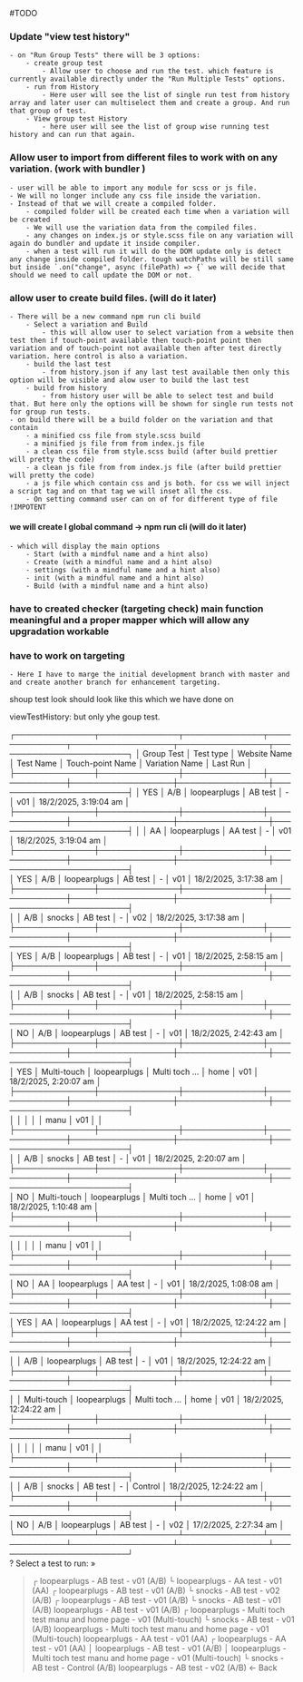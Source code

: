 #TODO
### Update "view test history"        
    - on "Run Group Tests" there will be 3 options:
        - create group test
            - Allow user to choose and run the test. which feature is currently available directly under the "Run Multiple Tests" options.
        - run from History
            - Here user will see the list of single run test from history array and later user can multiselect them and create a group. And run that group of test.
        - View group test History
            - here user will see the list of group wise running test history and can run that again.

### Allow user to import from different files to work with on any variation. (work with bundler )
    - user will be able to import any module for scss or js file.
    - We will no longer include any css file inside the variation. 
    - Instead of that we will create a compiled folder.
        - compiled folder will be created each time when a variation will be created 
        - We will use the variation data from the compiled files.
        - any changes on index.js or style.scss file on any variation will again do bundler and update it inside compiler.
        - when a test will run it will do the DOM update only is detect any change inside compiled folder. tough watchPaths will be still same but inside `.on("change", async (filePath) => {` we will decide that should we need to call update the DOM or not.

### allow user to create build files. (will do it later)
    - There will be a new command npm run cli build 
        - Select a variation and Build
            - this will allow user to select variation from a website then test then if touch-point available then touch-point point then variation and of touch-point not available then after test directly variation. here control is also a variation.
        - build the last test
            - from history.json if any last test available then only this option will be visible and alow user to build the last test
        - build from history
            - from history user will be able to select test and build that. But here only the options will be shown for single run tests not for group run tests.
    - on build there will be a build folder on the variation and that contain
        - a minified css file from style.scss build
        - a minified js file from from index.js file 
        - a clean css file from style.scss build (after build prettier will pretty the code)
        - a clean js file from from index.js file (after build prettier will pretty the code)
        - a js file which contain css and js both. for css we will inject a script tag and on that tag we will inset all the css.
        - On setting command user can on of for different type of file !IMPOTENT

#### we will create I global command -> npm run cli (will do it later)
    - which will display the main options
        - Start (with a mindful name and a hint also)
        - Create (with a mindful name and a hint also)
        - settings (with a mindful name and a hint also)
        - init (with a mindful name and a hint also)
        - Build (with a mindful name and a hint also)


### have to created checker (targeting check) main function meaningful and a proper mapper which will allow any upgradation workable

### have to work on targeting
    - Here I have to marge the initial development branch with master and and create another branch for enhancement targeting. 

shoup test look should look like this which we have done on 

viewTestHistory: but only yhe goup test.



┌──────────────┬──────────────┬──────────────┬──────────────┬──────────────────┬────────────────┬────────────────────────┐
│ Group Test   │ Test type    │ Website Name │ Test Name    │ Touch-point Name │ Variation Name │ Last Run               │
├──────────────┼──────────────┼──────────────┼──────────────┼──────────────────┼────────────────┼────────────────────────┤
│ YES          │ A/B          │ loopearplugs │ AB test      │ -                │ v01            │ 18/2/2025, 3:19:04 am  │
├──────────────┼──────────────┼──────────────┼──────────────┼──────────────────┼────────────────┼────────────────────────┤
│              │ AA           │ loopearplugs │ AA test      │ -                │ v01            │ 18/2/2025, 3:19:04 am  │      
├──────────────┼──────────────┼──────────────┼──────────────┼──────────────────┼────────────────┼────────────────────────┤      
│ YES          │ A/B          │ loopearplugs │ AB test      │ -                │ v01            │ 18/2/2025, 3:17:38 am  │      
├──────────────┼──────────────┼──────────────┼──────────────┼──────────────────┼────────────────┼────────────────────────┤      
│              │ A/B          │ snocks       │ AB test      │ -                │ v02            │ 18/2/2025, 3:17:38 am  │      
├──────────────┼──────────────┼──────────────┼──────────────┼──────────────────┼────────────────┼────────────────────────┤      
│ YES          │ A/B          │ loopearplugs │ AB test      │ -                │ v01            │ 18/2/2025, 2:58:15 am  │      
├──────────────┼──────────────┼──────────────┼──────────────┼──────────────────┼────────────────┼────────────────────────┤      
│              │ A/B          │ snocks       │ AB test      │ -                │ v01            │ 18/2/2025, 2:58:15 am  │      
├──────────────┼──────────────┼──────────────┼──────────────┼──────────────────┼────────────────┼────────────────────────┤      
│ NO           │ A/B          │ loopearplugs │ AB test      │ -                │ v01            │ 18/2/2025, 2:42:43 am  │      
├──────────────┼──────────────┼──────────────┼──────────────┼──────────────────┼────────────────┼────────────────────────┤      
│ YES          │ Multi-touch  │ loopearplugs │ Multi toch … │ home             │ v01            │ 18/2/2025, 2:20:07 am  │      
├──────────────┼──────────────┼──────────────┼──────────────┼──────────────────┼────────────────┼────────────────────────┤      
│              │              │              │              │ manu             │ v01            │                        │      
├──────────────┼──────────────┼──────────────┼──────────────┼──────────────────┼────────────────┼────────────────────────┤      
│              │ A/B          │ snocks       │ AB test      │ -                │ v01            │ 18/2/2025, 2:20:07 am  │      
├──────────────┼──────────────┼──────────────┼──────────────┼──────────────────┼────────────────┼────────────────────────┤      
│ NO           │ Multi-touch  │ loopearplugs │ Multi toch … │ home             │ v01            │ 18/2/2025, 1:10:48 am  │      
├──────────────┼──────────────┼──────────────┼──────────────┼──────────────────┼────────────────┼────────────────────────┤      
│              │              │              │              │ manu             │ v01            │                        │      
├──────────────┼──────────────┼──────────────┼──────────────┼──────────────────┼────────────────┼────────────────────────┤      
│ NO           │ AA           │ loopearplugs │ AA test      │ -                │ v01            │ 18/2/2025, 1:08:08 am  │      
├──────────────┼──────────────┼──────────────┼──────────────┼──────────────────┼────────────────┼────────────────────────┤      
│ YES          │ AA           │ loopearplugs │ AA test      │ -                │ v01            │ 18/2/2025, 12:24:22 am │      
├──────────────┼──────────────┼──────────────┼──────────────┼──────────────────┼────────────────┼────────────────────────┤      
│              │ A/B          │ loopearplugs │ AB test      │ -                │ v01            │ 18/2/2025, 12:24:22 am │      
├──────────────┼──────────────┼──────────────┼──────────────┼──────────────────┼────────────────┼────────────────────────┤      
│              │ Multi-touch  │ loopearplugs │ Multi toch … │ home             │ v01            │ 18/2/2025, 12:24:22 am │      
├──────────────┼──────────────┼──────────────┼──────────────┼──────────────────┼────────────────┼────────────────────────┤      
│              │              │              │              │ manu             │ v01            │                        │      
├──────────────┼──────────────┼──────────────┼──────────────┼──────────────────┼────────────────┼────────────────────────┤      
│              │ A/B          │ snocks       │ AB test      │ -                │ Control        │ 18/2/2025, 12:24:22 am │      
├──────────────┼──────────────┼──────────────┼──────────────┼──────────────────┼────────────────┼────────────────────────┤      
│ NO           │ A/B          │ loopearplugs │ AB test      │ -                │ v02            │ 17/2/2025, 2:27:34 am  │      
└──────────────┴──────────────┴──────────────┴──────────────┴──────────────────┴────────────────┴────────────────────────┘      
? Select a test to run: »
>   ┌ loopearplugs - AB test - v01 (A/B)
    └ loopearplugs - AA test - v01 (AA)
    ┌ loopearplugs - AB test - v01 (A/B)
    └ snocks - AB test - v02 (A/B)
    ┌ loopearplugs - AB test - v01 (A/B)
    └ snocks - AB test - v01 (A/B)
    loopearplugs - AB test - v01 (A/B)
    ┌ loopearplugs - Multi toch test manu and home page - v01 (Multi-touch)
    └ snocks - AB test - v01 (A/B)
    loopearplugs - Multi toch test manu and home page - v01 (Multi-touch)
    loopearplugs - AA test - v01 (AA)
    ┌ loopearplugs - AA test - v01 (AA)
    │ loopearplugs - AB test - v01 (A/B)
    │ loopearplugs - Multi toch test manu and home page - v01 (Multi-touch)
    └ snocks - AB test - Control (A/B)
    loopearplugs - AB test - v02 (A/B)
    ← Back